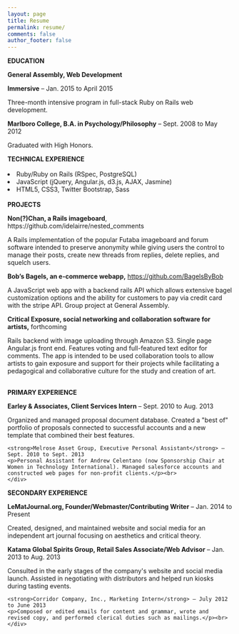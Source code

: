 ```yaml
---
layout: page
title: Resume
permalink: resume/
comments: false
author_footer: false
---
```


<div class="education">
<strong>EDUCATION</strong>
<div class="section">
<p><strong>General Assembly, Web Development</p> Immersive</strong> – Jan. 2015 to April 2015
<p>Three-month intensive program in full-stack Ruby on Rails web development.</p>

<p><strong>Marlboro College, B.A. in Psychology/Philosophy</strong> – Sept. 2008 to May 2012</p>
<p>Graduated with High Honors.</p>
</div>
</div>

<div class="technical-experience">
<strong>TECHNICAL EXPERIENCE</strong>
	<div class="section">
	<br>
	<li>Ruby/Ruby on Rails (RSpec, PostgreSQL)</li>
	<li>JavaScript (jQuery, Angular.js, d3.js, AJAX, Jasmine)</li>
	<li>HTML5, CSS3, Twitter Bootstrap, Sass</li><br>
	</div>
</div>
<div class="projects">
<strong>PROJECTS</strong>
<div class="section">
<p><strong>Non(?)Chan, a Rails imageboard</strong>, https://github.com/idelairre/nested_comments</p>
<p>A Rails implementation of the popular Futaba imageboard and forum software intended to preserve anonymity while giving users the control to manage their posts, create new threads from replies, delete replies, and squelch users.</p>

<strong>Bob’s Bagels, an e-commerce webapp,</strong> https://github.com/BagelsByBob
<p>A JavaScript web app with a backend rails API which allows extensive bagel customization options and the ability for customers to pay via credit card with the stripe API. Group project at General Assembly.</p>

<strong>Critical Exposure, social networking and collaboration software for artists,</strong> forthcoming
<p>Rails backend with image uploading through Amazon S3. Single page Angular.js front end. Features voting and full-featured text editor for comments. The app is intended to be used collaboration tools to allow artists to gain exposure and support for their projects while facilitating a pedagogical and collaborative culture for the study and creation of art.</p><br>
</div>
</div>

<div class="primary-experience">
<strong>PRIMARY EXPERIENCE</strong>
	<div class="section">
	<p><strong>Earley & Associates, Client Services Intern</strong> – Sept. 2010 to Aug. 2013</p>
	<p>Organized and managed proposal document database. Created a "best of" portfolio of proposals connected to successful accounts and a new template that combined their best features.</p>

	<strong>Melrose Asset Group, Executive Personal Assistant</strong> – Sept. 2010 to Sept. 2013
	<p>Personal Assistant for Andrew Celentano (now Sponsorship Chair at Women in Technology International). Managed salesforce accounts and constructed web pages for non-profit clients.</p><br>
	</div>
</div>

<div class="secondary-experience">
<strong>SECONDARY EXPERIENCE</strong>
	<div class="section">
	<p><strong>LeMatJournal.org, Founder/Webmaster/Contributing Writer</strong> – Jan. 2014 to Present</p>
	<p>Created, designed, and maintained website and social media for an independent art journal focusing on aesthetics and critical theory.</p>

<strong>Katama Global Spirits Group, Retail Sales Associate/Web Advisor</strong> – Jan. 2013 to Aug. 2013
	<p>Consulted in the early stages of the company's website and social media launch. Assisted in negotiating with distributors and helped run kiosks during tasting events.</p>

	<strong>Corridor Company, Inc., Marketing Intern</strong> – July 2012 to June 2013
	<p>Composed or edited emails for content and grammar, wrote and revised copy, and performed clerical duties such as mailings.</p><br>
	</div>
</div>
</div>
